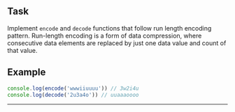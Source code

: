 ## Task

Implement `encode` and `decode` functions that follow run length encoding pattern. Run-length encoding is a form of data compression, where consecutive data elements are replaced by just one data value and count of that value.

## Example

```js
console.log(encode('wwwiiuuuu')) // 3w2i4u
console.log(decode('2u3a4o')) // uuaaaoooo 
```

---


